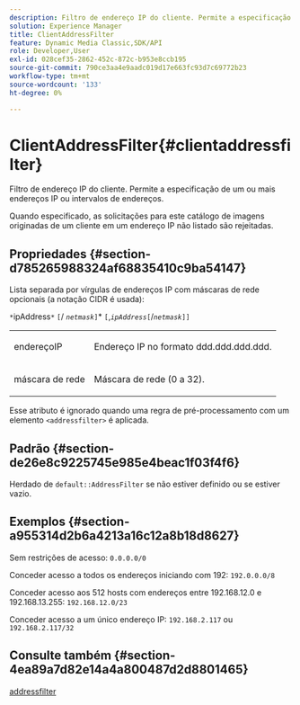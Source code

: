 ```yaml
---
description: Filtro de endereço IP do cliente. Permite a especificação de um ou mais endereços IP ou intervalos de endereços.
solution: Experience Manager
title: ClientAddressFilter
feature: Dynamic Media Classic,SDK/API
role: Developer,User
exl-id: 028cef35-2862-452c-872c-b953e8ccb195
source-git-commit: 790ce3aa4e9aadc019d17e663fc93d7c69772b23
workflow-type: tm+mt
source-wordcount: '133'
ht-degree: 0%

---
```


# ClientAddressFilter{#clientaddressfilter}

Filtro de endereço IP do cliente. Permite a especificação de um ou mais endereços IP ou intervalos de endereços.

Quando especificado, as solicitações para este catálogo de imagens originadas de um cliente em um endereço IP não listado são rejeitadas.

## Propriedades {#section-d785265988324af68835410c9ba54147}

Lista separada por vírgulas de endereços IP com máscaras de rede opcionais (a notação CIDR é usada):

`*`ipAddress`*` `[`/ *`netmask`*`]`&#42; `[`,*`ipAddress`*`[`/*`netmask`*`]]`

<table id="simpletable_9F82BB0D42A9434883F2F70A2A92898C"> 
 <tr class="strow"> 
  <td class="stentry"> <p><span class="varname"> endereçoIP</span> </p> </td> 
  <td class="stentry"> <p>Endereço IP no formato <span class="varname"> ddd.ddd.ddd.ddd</span>. </p></td> 
 </tr> 
 <tr class="strow"> 
  <td class="stentry"> <p><span class="varname"> máscara de rede</span> </p></td> 
  <td class="stentry"> <p>Máscara de rede (0 a 32). </p></td> 
 </tr> 
</table>

Esse atributo é ignorado quando uma regra de pré-processamento com um elemento `<addressfilter>` é aplicada.

## Padrão {#section-de26e8c9225745e985e4beac1f03f4f6}

Herdado de `default::AddressFilter` se não estiver definido ou se estiver vazio.

## Exemplos {#section-a955314d2b6a4213a16c12a8b18d8627}

Sem restrições de acesso: `0.0.0.0/0`

Conceder acesso a todos os endereços iniciando com 192: `192.0.0.0/8`

Conceder acesso aos 512 hosts com endereços entre 192.168.12.0 e 192.168.13.255: `192.168.12.0/23`

Conceder acesso a um único endereço IP: `192.168.2.117` ou `192.168.2.117/32`

## Consulte também {#section-4ea89a7d82e14a4a800487d2d8801465}

[addressfilter](../../../../../is-api/image-catalog/image-serving-api-ref/c-image-catalog-reference/c-rule-set-reference/r-addressfilter-rule.md#reference-48c369f56ecd4034b410da5a94a9dfd1)
